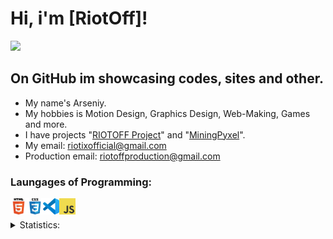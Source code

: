 # Hi, i'm [RiotOff]!

![](https://komarev.com/ghpvc/?username=RIOTOFF)

## On GitHub im showcasing codes, sites and other.
- My name's Arseniy.
- My hobbies is Motion Design, Graphics Design, Web-Making, Games and more.
- I have projects "[RIOTOFF Project](https://riotoff.ml)" and "[MiningPyxel](https://miningpyxel.ga/)".
- My email: riotixofficial@gmail.com
- Production email: riotoffproduction@gmail.com

### Laungages of Programming:

<img align="left" alt="HTML5" width="26px" src="https://raw.githubusercontent.com/github/explore/80688e429a7d4ef2fca1e82350fe8e3517d3494d/topics/html/html.png" />
<img align="left" alt="CSS3" width="26px" src="https://raw.githubusercontent.com/github/explore/80688e429a7d4ef2fca1e82350fe8e3517d3494d/topics/css/css.png" />
<img align="left" alt="Visual Studio Code" width="26px" src="https://raw.githubusercontent.com/github/explore/80688e429a7d4ef2fca1e82350fe8e3517d3494d/topics/visual-studio-code/visual-studio-code.png" />
<img align="left" alt="JavaScript" width="26px" src="https://raw.githubusercontent.com/github/explore/80688e429a7d4ef2fca1e82350fe8e3517d3494d/topics/javascript/javascript.png" />

<br />
<br />

<!-- stats start -->
<details>
  <summary>Statistics:</summary>
   <img align="left" alt="codeSTACKr's GitHub Stats" src="https://github-readme-stats.vercel.app/api/top-langs/?username=RIOTOFF&langs_count=8&layout=compact" />
    <img align="left" alt="codeSTACKr's GitHub Stats" src="https://github-readme-stats.vercel.app/api?username=RIOTOFF&show_icons=true" />
</details>
<!-- stats end -->

<!-- links start -->
[Web-Site]: https://riotoff.ml
[Bio-Link]: https://riotoff.bio.link
[VK]: https://vk.com/riotoff
[Discord Server]: https://dsc.gg/riotoff
<!-- links end -->
